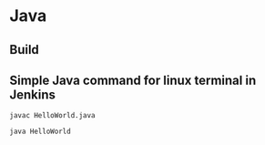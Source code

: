 # Java
 
## Build 
## Simple Java command for linux terminal in Jenkins 

```
javac HelloWorld.java

java HelloWorld
```

